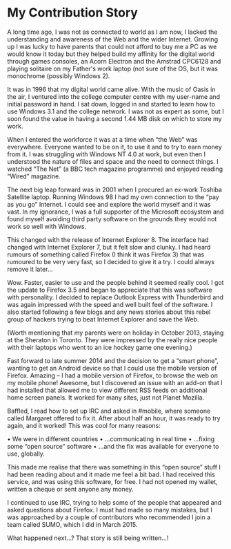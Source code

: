 # My Contribution Story

A long time ago, I was not as connected to world as I am now, I lacked the understanding and awareness of the Web and the wider Internet.  Growing up I was lucky to have parents that could not afford to buy me a PC as we would know it today but they helped build my affinity for the digital world through games consoles, an Acorn Electron and the Amstrad CPC6128 and playing solitaire on my Father's work laptop (not sure of the OS, but it was monochrome (possibly Windows 2).

It was in 1996 that my digital world came alive.  With the music of Oasis in the air, I ventured into the college computer centre with my user-name and initial password in hand.  I sat down, logged in and started to learn how to use Windows 3.1 and the college network.  I was not as expert as some, but I soon found the value in having a second 1.44 MB disk on which to store my work.

When I entered the workforce it was at a time when “the Web” was everywhere.  Everyone wanted to be on it, to use it and to try to earn money from it.  I was struggling with Windows NT 4.0 at work, but even then I understood the nature of files and space and the need to connect things.  I watched “The Net” (a BBC tech magazine programme) and enjoyed reading “Wired” magazine.

The next big leap forward was in 2001 when I procured an ex-work Toshiba Satellite laptop.  Running Windows 98 I had my own connection to the “pay as you go” Internet.  I could see and explore the world myself and it was vast.  In my ignorance, I was a full supporter of the Microsoft ecosystem and found myself avoiding third party software on the grounds they would not work so well with Windows.

This changed with the release of Internet Explorer 8.  The interface had changed with Internet Explorer 7, but it felt slow and clunky.  I had heard rumours of something called Firefox (I think it was Firefox 3) that was rumoured to be very very fast, so I decided to give it a try.  I could always remove it later…

Wow.  Faster, easier to use and the people behind it seemed really cool.  I got the update to Firefox 3.5 and began to appreciate that this was software with personality.  I decided to replace Outlook Express with Thunderbird and was again impressed with the speed and well built feel of the software.  I also started following a few blogs and any news stories about this rebel group of hackers trying to beat Internet Explorer and save the Web.

(Worth mentioning that my parents were on holiday in October 2013, staying at the Sheraton in Toronto.  They were impressed by the really nice people with their laptops who went to an ice hockey game one evening.)

Fast forward to late summer 2014 and the decision to get a “smart phone”, wanting to get an Android device so that I could use the mobile version of Firefox.  Amazing – I had a mobile version of Firefox, to browse the web on my mobile phone!  Awesome, but I discovered an issue with an add-on that I had installed that allowed me to view different RSS feeds on additional home screen panels.  It worked for many sites, just not Planet Mozilla.

Baffled, I read how to set up IRC and asked in #mobile, where someone called Margaret offered to fix it.  After about half an hour, it was ready to try again, and it worked!  This was cool for many reasons:

• We were in different countries
• ...communicating in real time
• ...fixing some “open source” software
• ...and the fix was available for everyone to use, globally.

This made me realise that there was something in this “open source” stuff I had been reading about and it made me feel a bit bad.  I had received this service, and was using this software, for free.  I had not opened my wallet, written a cheque or sent anyone any money.

I continued to use IRC, trying to help some of the people that appeared and asked questions about Firefox.  I must had made so many mistakes, but I was approached by a couple of contributors who recommended I join a team called SUMO, which I did in March 2015.

What happened next…?  That story is still being written…!
